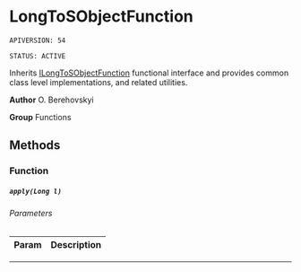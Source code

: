 # LongToSObjectFunction

`APIVERSION: 54`

`STATUS: ACTIVE`

Inherits [ILongToSObjectFunction](/docs/Functional-Interfaces/ILongToSObjectFunction.md) functional interface and provides common class level implementations, and related utilities.


**Author** O. Berehovskyi


**Group** Functions

## Methods
### Function
##### `apply(Long l)`
###### Parameters
|Param|Description|
|---|---|

---
